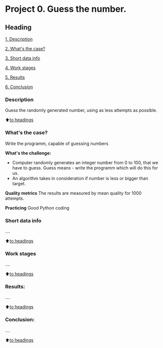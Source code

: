 # Project 0. Guess the number.

## Heading
[1. Description](https://github.com/Sirabaz/maybe_dnd/blob/master/project_0/readme.md#Description)

[2. What's the case?](https://github.com/Sirabaz/maybe_dnd/blob/master/project_0/readme.md#What's-the-case?)

[3. Short data info](https://github.com/Sirabaz/maybe_dnd/blob/master/project_0/readme.md#Short-data-info)

[4. Work stages](https://github.com/Sirabaz/maybe_dnd/blob/master/project_0/readme.md#Work-stages)

[5. Results](https://github.com/Sirabaz/maybe_dnd/blob/master/project_0/readme.md#Results)

[6. Conclusion](https://github.com/Sirabaz/maybe_dnd/blob/master/project_0/readme.md#Conclusion)

### Description
Guess the randomly generated number, using as less attempts as possible.

:arrow_up:[to headings](https://github.com/Sirabaz/maybe_dnd/blob/master/project_0/readme.md#Heading)

### What's the case?
Write the programm, capable of guessing numbers

**What's the challenge:**
- Computer randomly generates an integer number from 0 to 100, that we have to guess. Guess means - write the programm which will do this for us.
- An algorithm takes in consideration if number is less or bigger than target.

**Quality metrics**
The results are measured by mean quality for 1000 attempts.

**Practicing**
Good Python coding

### Short data info
....

:arrow_up:[to headings](https://github.com/Sirabaz/maybe_dnd/blob/master/project_0/readme.md#Heading)

### Work stages  
....

:arrow_up:[to headings](https://github.com/Sirabaz/maybe_dnd/blob/master/project_0/readme.md#Heading)


### Results:  
....

:arrow_up:[to headings](https://github.com/Sirabaz/maybe_dnd/blob/master/project_0/readme.md#Heading)


### Conclusion:  
....

:arrow_up:[to headings](https://github.com/Sirabaz/maybe_dnd/blob/master/project_0/readme.md#Heading)